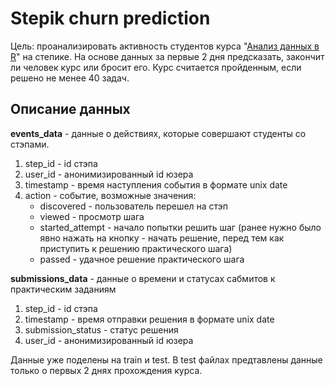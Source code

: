 # Stepik churn prediction

Цель: проанализировать активность студентов курса "[Анализ данных в R](https://stepik.org/course/129/promo)" на степике. На основе данных за первые 2 дня предсказать, 
закончит ли человек курс или бросит его. Курс считается пройденным, если решено не менее 40 задач.

## Описание данных
**events_data** - данные о действиях, которые совершают студенты со стэпами.
1. step_id - id стэпа
2. user_id - анонимизированный id юзера
3. timestamp - время наступления события в формате unix date
4. action - событие, возможные значения: 
    * discovered - пользователь перешел на стэп
    * viewed - просмотр шага
    * started_attempt - начало попытки решить шаг (ранее нужно было явно нажать на кнопку - начать решение, перед тем как приступить к решению практического шага)
    * passed - удачное решение практического шага

**submissions_data** - данные о времени и статусах сабмитов к практическим заданиям

1. step_id - id стэпа
2. timestamp - время отправки решения в формате unix date
3. submission_status - статус решения
4. user_id - анонимизированный id юзера

Данные уже поделены на train и test. В test файлах предтавлены данные только о первых 2 днях прохождения курса.
